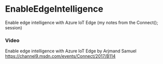 # EnableEdgeIntelligence
Enable edge intelligence with Azure IoT Edge (my notes from the Connect(); session)

### Video
Enable edge intelligence with Azure IoT Edge by Arjmand Samuel 
https://channel9.msdn.com/events/Connect/2017/B114

